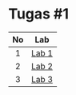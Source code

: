 # Tugas #1

| **No** | **Lab** |
| :----: | :-----: |
| 1      | [Lab 1](https://github.com/aveenain/College/tree/main/Semester%203/Digital%20Image%20Processing/Tugas/Tugas%20%231/Lab%201) |
| 2      | [Lab 2](https://github.com/aveenain/College/tree/main/Semester%203/Digital%20Image%20Processing/Tugas/Tugas%20%231/Lab%202) |
| 3      | [Lab 3](https://github.com/aveenain/College/tree/main/Semester%203/Digital%20Image%20Processing/Tugas/Tugas%20%231/Lab%203) |